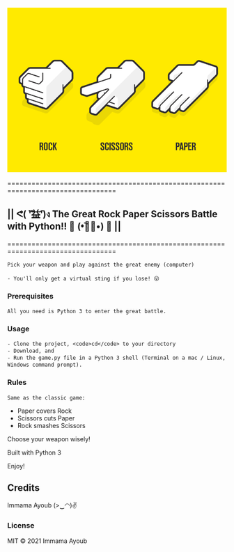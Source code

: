 ![alt text](rps_image.png "Logo Title Text 1")

=================================================================================
##  || ᕙ( ︡'︡益'︠)ง  The Great Rock Paper Scissors Battle with Python!! 💪 (•︡益︠•) 👊 ||
=================================================================================

    Pick your weapon and play against the great enemy (computer) 

    - You'll only get a virtual sting if you lose! 😜

### Prerequisites

    All you need is Python 3 to enter the great battle.

### Usage

    - Clone the project, <code>cd</code> to your directory
    - Download, and 
    - Run the game.py file in a Python 3 shell (Terminal on a mac / Linux, Windows command prompt).

### Rules
    Same as the classic game:

   - Paper covers Rock  
   - Scissors cuts Paper  
   - Rock smashes Scissors

Choose your weapon wisely!

Built with Python 3

Enjoy!

## Credits

Immama Ayoub (>‿◠)✌

### License 
MIT
© 2021 Immama Ayoub
